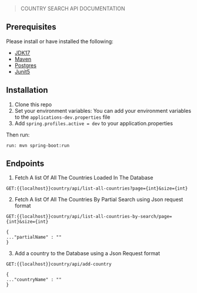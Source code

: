 > COUNTRY SEARCH API DOCUMENTATION


## Prerequisites

Please install or have installed the following:

- [JDK17](https://www.oracle.com/java/technologies/javase/jdk17-archive-downloads.html)
- [Maven](https://maven.apache.org/download.cgi)
- [Postgres](https://www.pgadmin.org/download/)
- [Junit5](https://junit.org/junit5/)

## Installation

1. Clone this repo
2. Set your environment variables:
   You can add your environment variables to the `applications-dev.properties` file
3. Add `spring.profiles.active = dev` to your application.properties 

Then run:
```
run: mvn spring-boot:run
```

## Endpoints
1. Fetch A list Of All The Countries Loaded In The Database
```
GET:{{localhost}}country/api/list-all-countries?page={int}&size={int}
```
2. Fetch A list Of All The Countries By Partial Search using Json request format
```
GET:{{localhost}}country/api/list-all-countries-by-search/page={int}&size={int}
```
```
{
..."partialName" : ""
}
```
3. Add a country to the Database using a Json Request format
```
GET:{{localhost}}country/api/add-country
```
```
{
..."countryName" : ""
}
```